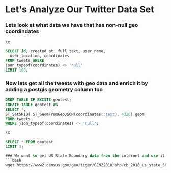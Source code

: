 # Let's Analyze Our Twitter Data Set

### Lets look at what data we have that has non-null geo coordindates
```sql
\x

SELECT id, created_at, full_text, user_name, 
  user_location, coordinates
FROM tweets WHERE 
json_typeof(coordinates) <> 'null' 
LIMIT 100;
```

### Now lets get all the tweets with geo data and enrich it by adding a postgis geometry column too 
```sql
DROP TABLE IF EXISTS geotest;
CREATE TABLE geotest AS
SELECT *, 
ST_SetSRID( ST_GeomFromGeoJSON(coordinates::text), 4326) geom 
FROM tweets 
WHERE json_typeof(coordinates) <> 'null';
```

```sql
\x 

SELECT * FROM geotest
LIMIT 3;

### We want to get US State Boundary data from the internet and use it with the tweets
```bash
wget https://www2.census.gov/geo/tiger/GENZ2018/shp/cb_2018_us_state_500k.zip
```
